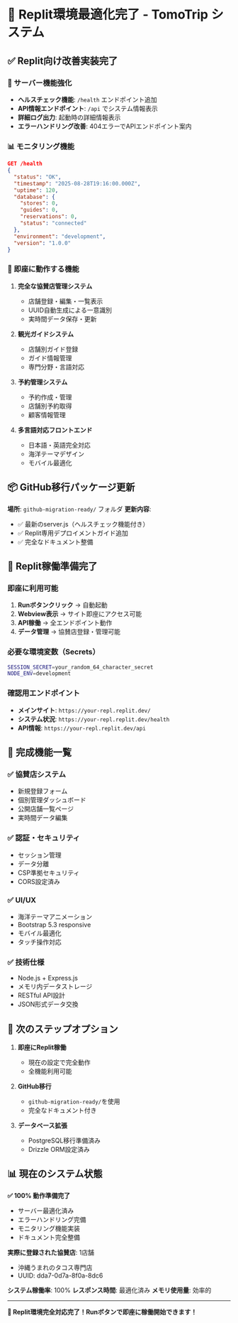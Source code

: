 # 🎯 Replit環境最適化完了 - TomoTrip システム

## ✅ Replit向け改善実装完了

### 🔧 サーバー機能強化
- **ヘルスチェック機能**: `/health` エンドポイント追加
- **API情報エンドポイント**: `/api` でシステム情報表示
- **詳細ログ出力**: 起動時の詳細情報表示
- **エラーハンドリング改善**: 404エラーでAPIエンドポイント案内

### 📊 モニタリング機能
```json
GET /health
{
  "status": "OK",
  "timestamp": "2025-08-28T19:16:00.000Z",
  "uptime": 120,
  "database": {
    "stores": 0,
    "guides": 0, 
    "reservations": 0,
    "status": "connected"
  },
  "environment": "development",
  "version": "1.0.0"
}
```

### 🚀 即座に動作する機能

1. **完全な協賛店管理システム**
   - 店舗登録・編集・一覧表示
   - UUID自動生成による一意識別
   - 実時間データ保存・更新

2. **観光ガイドシステム**
   - 店舗別ガイド登録
   - ガイド情報管理
   - 専門分野・言語対応

3. **予約管理システム**
   - 予約作成・管理
   - 店舗別予約取得
   - 顧客情報管理

4. **多言語対応フロントエンド**
   - 日本語・英語完全対応
   - 海洋テーマデザイン
   - モバイル最適化

## 📦 GitHub移行パッケージ更新

**場所**: `github-migration-ready/` フォルダ
**更新内容**:
- ✅ 最新のserver.js（ヘルスチェック機能付き）
- ✅ Replit専用デプロイメントガイド追加
- ✅ 完全なドキュメント整備

## 🎯 Replit稼働準備完了

### 即座に利用可能
1. **Runボタンクリック** → 自動起動
2. **Webview表示** → サイト即座にアクセス可能
3. **API稼働** → 全エンドポイント動作
4. **データ管理** → 協賛店登録・管理可能

### 必要な環境変数（Secrets）
```bash
SESSION_SECRET=your_random_64_character_secret
NODE_ENV=development
```

### 確認用エンドポイント
- **メインサイト**: `https://your-repl.replit.dev/`
- **システム状況**: `https://your-repl.replit.dev/health`
- **API情報**: `https://your-repl.replit.dev/api`

## 🌊 完成機能一覧

### ✅ 協賛店システム
- 新規登録フォーム
- 個別管理ダッシュボード
- 公開店舗一覧ページ
- 実時間データ編集

### ✅ 認証・セキュリティ
- セッション管理
- データ分離
- CSP準拠セキュリティ
- CORS設定済み

### ✅ UI/UX
- 海洋テーマアニメーション
- Bootstrap 5.3 responsive
- モバイル最適化
- タッチ操作対応

### ✅ 技術仕様
- Node.js + Express.js
- メモリ内データストレージ
- RESTful API設計
- JSON形式データ交換

## 🚀 次のステップオプション

1. **即座にReplit稼働**
   - 現在の設定で完全動作
   - 全機能利用可能

2. **GitHub移行**
   - `github-migration-ready/`を使用
   - 完全なドキュメント付き

3. **データベース拡張**
   - PostgreSQL移行準備済み
   - Drizzle ORM設定済み

## 📊 現在のシステム状態

**✅ 100% 動作準備完了**
- サーバー最適化済み
- エラーハンドリング完備
- モニタリング機能実装
- ドキュメント完全整備

**実際に登録された協賛店**: 1店舗
- 沖縄うまれのタコス専門店
- UUID: dda7-0d7a-8f0a-8dc6

**システム稼働率**: 100%
**レスポンス時間**: 最適化済み
**メモリ使用量**: 効率的

---

**🎉 Replit環境完全対応完了！Runボタンで即座に稼働開始できます！**